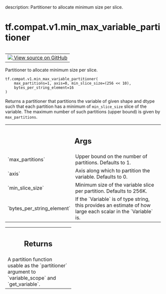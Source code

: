 description: Partitioner to allocate minimum size per slice.

<div itemscope itemtype="http://developers.google.com/ReferenceObject">
<meta itemprop="name" content="tf.compat.v1.min_max_variable_partitioner" />
<meta itemprop="path" content="Stable" />
</div>

# tf.compat.v1.min_max_variable_partitioner

<!-- Insert buttons and diff -->

<table class="tfo-notebook-buttons tfo-api nocontent" align="left">
<td>
  <a target="_blank" href="https://github.com/tensorflow/tensorflow/blob/r2.2/tensorflow/python/ops/partitioned_variables.py#L157-L218">
    <img src="https://www.tensorflow.org/images/GitHub-Mark-32px.png" />
    View source on GitHub
  </a>
</td>
</table>



Partitioner to allocate minimum size per slice.

<pre class="devsite-click-to-copy prettyprint lang-py tfo-signature-link">
<code>tf.compat.v1.min_max_variable_partitioner(
    max_partitions=1, axis=0, min_slice_size=(256 << 10),
    bytes_per_string_element=16
)
</code></pre>



<!-- Placeholder for "Used in" -->

Returns a partitioner that partitions the variable of given shape and dtype
such that each partition has a minimum of `min_slice_size` slice of the
variable. The maximum number of such partitions (upper bound) is given by
`max_partitions`.

<!-- Tabular view -->
 <table class="responsive fixed orange">
<colgroup><col width="214px"><col></colgroup>
<tr><th colspan="2"><h2 class="add-link">Args</h2></th></tr>

<tr>
<td>
`max_partitions`
</td>
<td>
Upper bound on the number of partitions. Defaults to 1.
</td>
</tr><tr>
<td>
`axis`
</td>
<td>
Axis along which to partition the variable. Defaults to 0.
</td>
</tr><tr>
<td>
`min_slice_size`
</td>
<td>
Minimum size of the variable slice per partition. Defaults
to 256K.
</td>
</tr><tr>
<td>
`bytes_per_string_element`
</td>
<td>
If the `Variable` is of type string, this provides
an estimate of how large each scalar in the `Variable` is.
</td>
</tr>
</table>



<!-- Tabular view -->
 <table class="responsive fixed orange">
<colgroup><col width="214px"><col></colgroup>
<tr><th colspan="2"><h2 class="add-link">Returns</h2></th></tr>
<tr class="alt">
<td colspan="2">
A partition function usable as the `partitioner` argument to
`variable_scope` and `get_variable`.
</td>
</tr>

</table>

